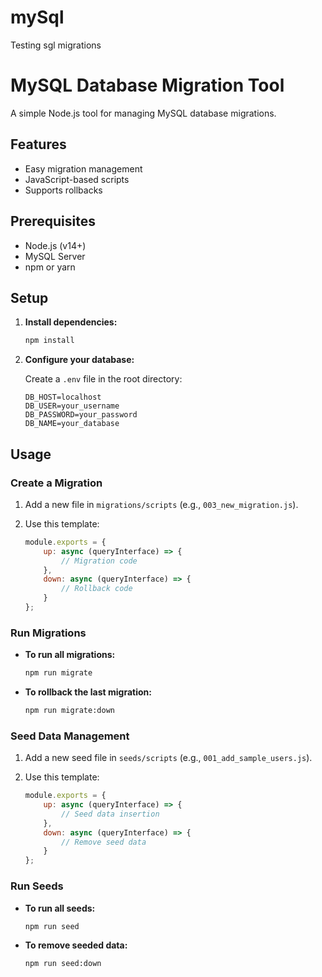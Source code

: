 # mySql
Testing sgl migrations
# MySQL Database Migration Tool

A simple Node.js tool for managing MySQL database migrations.

## Features

- Easy migration management
- JavaScript-based scripts
- Supports rollbacks

## Prerequisites

- Node.js (v14+)
- MySQL Server
- npm or yarn

## Setup

1. **Install dependencies:**

   ```bash
   npm install
   ```

2. **Configure your database:**

   Create a `.env` file in the root directory:

   ```plaintext
   DB_HOST=localhost
   DB_USER=your_username
   DB_PASSWORD=your_password
   DB_NAME=your_database
   ```

## Usage

### Create a Migration

1. Add a new file in `migrations/scripts` (e.g., `003_new_migration.js`).
2. Use this template:

   ```javascript
   module.exports = {
       up: async (queryInterface) => {
           // Migration code
       },
       down: async (queryInterface) => {
           // Rollback code
       }
   };
   ```

### Run Migrations

- **To run all migrations:**

  ```bash
  npm run migrate
  ```

- **To rollback the last migration:**

  ```bash
  npm run migrate:down
  ```

### Seed Data Management

1. Add a new seed file in `seeds/scripts` (e.g., `001_add_sample_users.js`).
2. Use this template:

   ```javascript
   module.exports = {
       up: async (queryInterface) => {
           // Seed data insertion
       },
       down: async (queryInterface) => {
           // Remove seed data
       }
   };
   ```

### Run Seeds

- **To run all seeds:**

  ```bash
  npm run seed
  ```

- **To remove seeded data:**

  ```bash
  npm run seed:down
  ```



